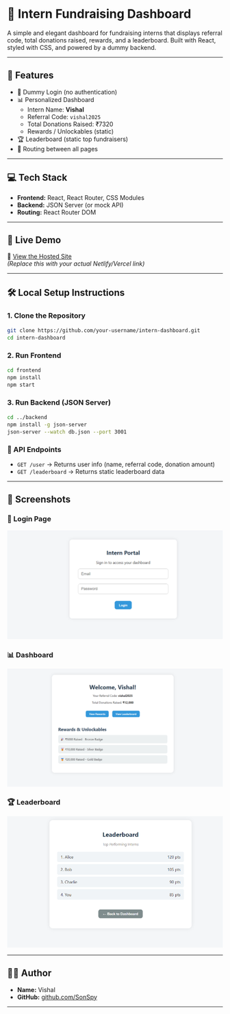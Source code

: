 # 🌟 Intern Fundraising Dashboard

A simple and elegant dashboard for fundraising interns that displays referral code, total donations raised, rewards, and a leaderboard. Built with React, styled with CSS, and powered by a dummy backend.

---

## 📌 Features

- 🔐 Dummy Login (no authentication)
- 📊 Personalized Dashboard
  - Intern Name: **Vishal**
  - Referral Code: `vishal2025`
  - Total Donations Raised: ₹7320
  - Rewards / Unlockables (static)
- 🏆 Leaderboard (static top fundraisers)
- 🔄 Routing between all pages

---

## 💻 Tech Stack

- **Frontend:** React, React Router, CSS Modules
- **Backend:** JSON Server (or mock API)
- **Routing:** React Router DOM

---

## 🚀 Live Demo

🔗 [View the Hosted Site](https://your-live-demo-link.com)  
_(Replace this with your actual Netlify/Vercel link)_

---

## 🛠️ Local Setup Instructions

### 1. Clone the Repository

```bash
git clone https://github.com/your-username/intern-dashboard.git
cd intern-dashboard
```

### 2. Run Frontend

```bash
cd frontend
npm install
npm start
```

### 3. Run Backend (JSON Server)

```bash
cd ../backend
npm install -g json-server
json-server --watch db.json --port 3001
```

### 📡 API Endpoints

- `GET /user` → Returns user info (name, referral code, donation amount)
- `GET /leaderboard` → Returns static leaderboard data

---

## 📸 Screenshots

### 🔐 Login Page
![Login Page](./screenshots/login.png)

### 📊 Dashboard
![Dashboard](./screenshots/dashboard.png)

### 🏆 Leaderboard
![Leaderboard](./screenshots/leaderboard.png)

---

## 👨‍💻 Author

- **Name:** Vishal 
- **GitHub:** [github.com/SonSpy](https://github.com/SonSpy)

---
